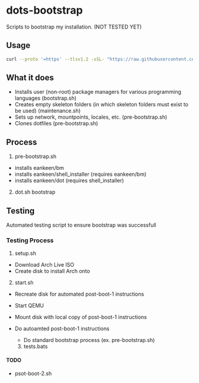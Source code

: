 # dots-bootstrap

Scripts to bootstrap my installation. (NOT TESTED YET)

## Usage

```sh
curl --proto '=https' --tlsv1.2 -sSL- "https://raw.githubusercontent.com/eankeen/dotty-bootstrap/tree/master/pre-bootstrap.sh" | bash
```

## What it does

- Installs user (non-root) package managers for various programming languages (bootstrap.sh)
- Creates empty skeleton folders (in which skeleton folders must exist to be used) (maintenance.sh)
- Sets up network, mountpoints, locales, etc. (pre-bootstrap.sh)
- Clones dotfiles (pre-bootstrap.sh)

## Process

1. pre-bootstrap.sh

- installs eankeen/bm
- installs eankeen/shell_installer (requires eankeen/bm)
- installs eankeen/dot (requires shell_installer)

2. dot.sh bootstrap

## Testing

Automated testing script to ensure bootstrap was successfull

### Testing Process

1. setup.sh

- Download Arch Live ISO
- Create disk to install Arch onto

2. start.sh

- Recreate disk for automated post-boot-1 instructions
- Start QEMU
- Mount disk with local copy of post-boot-1 instructions
- Do autoamted post-boot-1 instructions

  - Do standard bootstrap process (ex. pre-bootstrap.sh)

  3.  tests.bats

#### TODO

- psot-boot-2.sh
